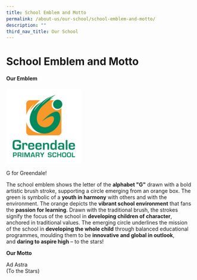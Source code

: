 ```yaml
---
title: School Emblem and Motto
permalink: /about-us/our-school/school-emblem-and-motto/
description: ""
third_nav_title: Our School
---
```

School Emblem and Motto
======================

#### **Our Emblem**


<img src="/images/school%20logo.jpg"  
     style="width:40%">


G for Greendale!

The school emblem shows the letter of the **alphabet "G"** drawn with a bold artistic brush stroke, supporting a circle emerging from an orange box. The green is symbolic of a **youth in harmony** with others and with the environment. The orange depicts the **vibrant school environment** that fans the **passion for learning**. Drawn with the traditional brush, the strokes signify the focus of the school in **developing children of character**, anchored in traditional values. The emerging circle underlines the mission of the school in **developing the whole child** through balanced educational programmes, moulding them to be **innovative and global in outlook**, and **daring to aspire high** – to the stars!

  

**Our Motto**

  

Ad Astra<br>
(To the Stars)